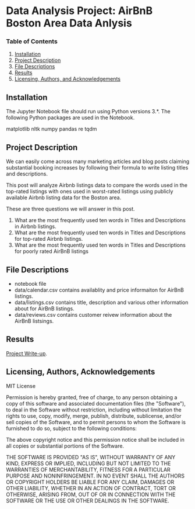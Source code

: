 # Data Analysis Project: AirBnB Boston Area Data Anlysis
### Table of Contents

1. [Installation](#installation)
2. [Project Description](#project)
3. [File Descriptions](#files)
4. [Results](#results)
5. [Licensing, Authors, and Acknowledgements](#licensing)

## Installation <a name="installation"></a>

The Jupyter Notebook file should run using Python versions 3.*. The following Python packages are used in the Notebook.

matplotlib
nltk
numpy
pandas 
re
tqdm

## Project Description<a name="project"></a>

We can easily come across many marketing articles and blog posts claiming substantial booking increases by following their formula to write listing titles and descriptions.

This post will analyze Airbnb listings data to compare the words used in the top-rated listings with ones used in worst-rated listings using publicly available Airbnb listing data for the Boston area.

These are three questions we will answer in this post.

1. What are the most frequently used ten words in Titles and Descriptions in Airbnb listings.
2. What are the most frequently used ten words in Titles and Descriptions for top-rated Airbnb listings.
3. What are the most frequently used ten words in Titles and Descriptions for poorly rated AirBnB listings

## File Descriptions <a name="files"></a>

- notebook file
- data/calendar.csv contains availablity and price informaiton for AirBnB listings.
- data/listings.csv contains title, description and various other information about for AirBnB listings.
- data/reviews.csv contains customer reivew information about the AirBnB listsings.    


## Results<a name="results"></a>

[Project Write-up](https://learningsigma.medium.com/you-want-to-get-the-top-rating-for-your-airbnb-listings-use-these-words-c7683770c2fc).

## Licensing, Authors, Acknowledgements<a name="licensing"></a>

MIT License

Permission is hereby granted, free of charge, to any person obtaining a copy of this software and associated documentation files (the "Software"), to deal in the Software without restriction, including without limitation the rights to use, copy, modify, merge, publish, distribute, sublicense, and/or sell copies of the Software, and to permit persons to whom the Software is furnished to do so, subject to the following conditions:

The above copyright notice and this permission notice shall be included in all copies or substantial portions of the Software.

THE SOFTWARE IS PROVIDED "AS IS", WITHOUT WARRANTY OF ANY KIND, EXPRESS OR IMPLIED, INCLUDING BUT NOT LIMITED TO THE WARRANTIES OF MERCHANTABILITY, FITNESS FOR A PARTICULAR PURPOSE AND NONINFRINGEMENT. IN NO EVENT SHALL THE AUTHORS OR COPYRIGHT HOLDERS BE LIABLE FOR ANY CLAIM, DAMAGES OR OTHER LIABILITY, WHETHER IN AN ACTION OF CONTRACT, TORT OR OTHERWISE, ARISING FROM, OUT OF OR IN CONNECTION WITH THE SOFTWARE OR THE USE OR OTHER DEALINGS IN THE SOFTWARE.
